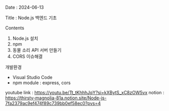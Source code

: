 Date : 2024-06-13

Title : Node.js 백엔드 기초

Contents
  1. Node.js 설치
  2. npm
  3. 동물 소리 API 서버 만들기
  4. CORS 이슈해결

     
개발환경
  - Visual Studio Code
  - npm module : express, cors

youtube link : https://youtu.be/Tt_tKhhhJqY?si=kXBytS_xC8zOW5vx
notion : https://thirsty-magnolia-81a.notion.site/Node-js-7fa2379ac9ef474f89c739bb0ef58ec0?pvs=4
